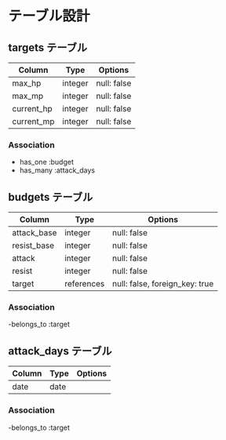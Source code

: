 # テーブル設計

## targets テーブル

|Column|Type|Options|
|------|----|-------|
|max_hp|integer|null: false|
|max_mp|integer|null: false|
|current_hp|integer|null: false|
|current_mp|integer|null: false|

### Association

- has_one :budget
- has_many :attack_days

## budgets テーブル

|Column|Type|Options|
|------|----|-------|
|attack_base|integer|null: false|
|resist_base|integer|null: false|
|attack|integer|null: false|
|resist|integer|null: false|
|target|references|null: false, foreign_key: true|

### Association

-belongs_to :target

## attack_days テーブル

|Column|Type|Options|
|------|----|-------|
|date|date||

### Association

-belongs_to :target